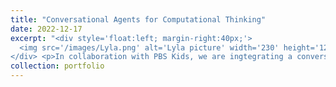 ```yaml
---
title: "Conversational Agents for Computational Thinking"
date: 2022-12-17
excerpt: "<div style='float:left; margin-right:40px;'>
  <img src='/images/Lyla.png' alt='Lyla picture' width='230' height='120'>
</div> <p>In collaboration with PBS Kids, we are ingtegrating a conversational agent into child TV show Lyla in the Loop to promote children's computational thinking skills. The character, Lyla, powered by a conversational agent asks children questions on computational thinking and provide them with contingent feedback according to their responses.</p><br><br>"
collection: portfolio
---
```


